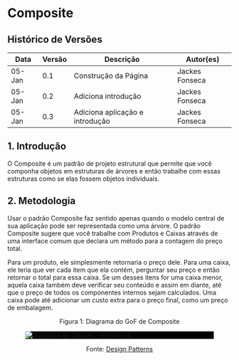 # Composite

## Histórico de Versões

| Data   | Versão | Descrição                       | Autor(es)      |
| ------ | ------ | ------------------------------- | -------------- |
| 05-Jan | 0.1    | Construção da Página            | Jackes Fonseca |
| 05-Jan | 0.2    | Adiciona introdução             | Jackes Fonseca |
| 05-Jan | 0.3    | Adiciona aplicação e introdução | Jackes Fonseca |

## 1. Introdução

O Composite é um padrão de projeto estrutural que permite que você componha objetos em estruturas de árvores e então trabalhe com essas estruturas como se elas fossem objetos individuais.

## 2. Metodologia

Usar o padrão Composite faz sentido apenas quando o modelo central de sua aplicação pode ser representada como uma árvore. O padrão Composite sugere que você trabalhe com Produtos e Caixas através de uma interface comum que declara um método para a contagem do preço total.

Para um produto, ele simplesmente retornaria o preço dele. Para uma caixa, ele teria que ver cada item que ela contém, perguntar seu preço e então retornar o total para essa caixa. Se um desses itens for uma caixa menor, aquela caixa também deve verificar seu conteúdo e assim em diante, até que o preço de todos os componentes internos sejam calculados. Uma caixa pode até adicionar um custo extra para o preço final, como um preço de embalagem.

<figure>
  <figcaption style="text-align: center !important">
    Figura 1: Diagrama do GoF de Composite
  </figcaption>

  <div style="background-color:#000">

  ![Diagrama de Classes - Interfaces](https://user-images.githubusercontent.com/53023400/210824670-121c6f87-b86f-4e03-986f-d0d3561e1d90.png)

  </div>

  <figcaption style="text-align: center !important">
    Fonte: <a href="https://refactoring.guru/pt-br/design-patterns/composite">Design Patterns</a>
  </figcaption>
</figure>
